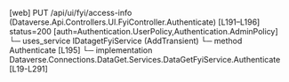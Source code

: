 [web] PUT /api/ui/fyi/access-info  (Dataverse.Api.Controllers.UI.FyiController.Authenticate)  [L191–L196] status=200 [auth=Authentication.UserPolicy,Authentication.AdminPolicy]
  └─ uses_service IDatagetFyiService (AddTransient)
    └─ method Authenticate [L195]
      └─ implementation Dataverse.Connections.DataGet.Services.DataGetFyiService.Authenticate [L19-L291]

